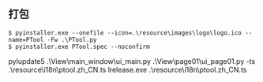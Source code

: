 
## 打包

```
$ pyinstaller.exe --onefile --icon=.\resource\images\logo\logo.ico --name=PTool -Fw .\PTool.py
$ pyinstaller.exe PTool.spec --noconfirm
```

pylupdate5 .\View\main_window\ui_main.py .\View\page01\ui_page01.py -ts .\resource\i18n\ptool.zh_CN.ts
lrelease.exe .\resource\i18n\ptool.zh_CN.ts
